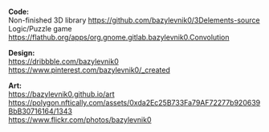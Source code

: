 <b>Code:</b><br>
Non-finished 3D library https://github.com/bazylevnik0/3Delements-source<br>
Logic/Puzzle game https://flathub.org/apps/org.gnome.gitlab.bazylevnik0.Convolution<br>

<b>Design:</b><br>
https://dribbble.com/bazylevnik0<br>
https://www.pinterest.com/bazylevnik0/_created<br>

<b>Art:</b><br>
https://bazylevnik0.github.io/art <br>
https://polygon.nftically.com/assets/0xda2Ec25B733Fa79AF72277b920639BbB30716164/1343<br>
https://www.flickr.com/photos/bazylevnik0
